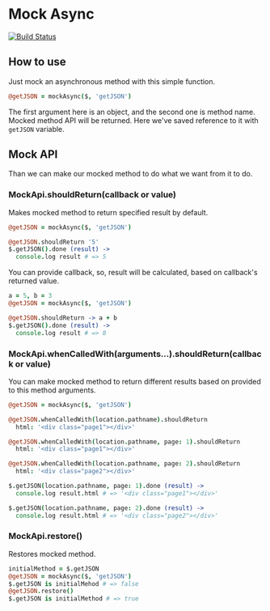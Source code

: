 Mock Async
=====
[![Build Status](https://travis-ci.org/s0ber/mock-async.png?branch=master)](https://travis-ci.org/s0ber/mock-async)

## How to use

Just mock an asynchronous method with this simple function.

```coffeescript
@getJSON = mockAsync($, 'getJSON')
```

The first argument here is an object, and the second one is method name. Mocked method API will be returned. Here we've saved reference to it with ```getJSON``` variable.

## Mock API

Than we can make our mocked method to do what we want from it to do.

### MockApi.shouldReturn(callback or value)

Makes mocked method to return specified result by default.

```coffeescript
@getJSON = mockAsync($, 'getJSON')

@getJSON.shouldReturn '5'
$.getJSON().done (result) ->
  console.log result # => 5
```

You can provide callback, so, result will be calculated, based on callback's returned value.

```coffeescript
a = 5, b = 3
@getJSON = mockAsync($, 'getJSON')

@getJSON.shouldReturn -> a + b
$.getJSON().done (result) ->
  console.log result # => 8
```

### MockApi.whenCalledWith(arguments...).shouldReturn(callback or value)

You can make mocked method to return different results based on provided to this method arguments.

```coffeescript
@getJSON = mockAsync($, 'getJSON')

@getJSON.whenCalledWith(location.pathname).shouldReturn
  html: '<div class="page1"></div>'

@getJSON.whenCalledWith(location.pathname, page: 1).shouldReturn
  html: '<div class="page1"></div>'

@getJSON.whenCalledWith(location.pathname, page: 2).shouldReturn
  html: '<div class="page2"></div>'

$.getJSON(location.pathname, page: 1).done (result) ->
  console.log result.html # => '<div class="page1"></div>'

$.getJSON(location.pathname, page: 2).done (result) ->
  console.log result.html # => '<div class="page2"></div>'
```

### MockApi.restore()

Restores mocked method.

```coffeescript
initialMethod = $.getJSON
@getJSON = mockAsync($, 'getJSON')
$.getJSON is initialMehod # => false
@getJSON.restore()
$.getJSON is initialMethod # => true
```
